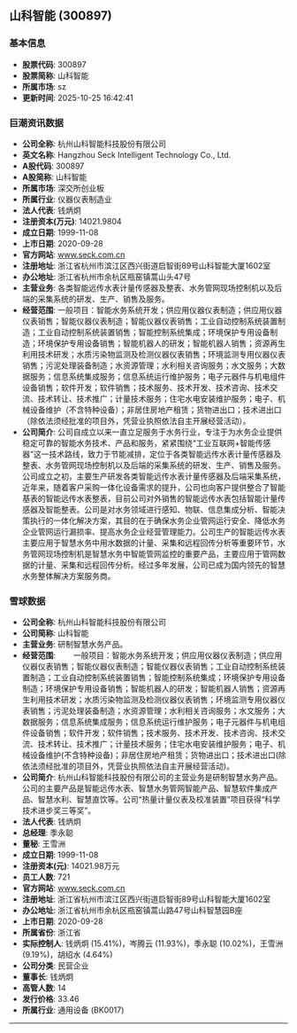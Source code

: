## 山科智能 (300897)

### 基本信息

- **股票代码**: 300897
- **股票简称**: 山科智能
- **所属市场**: sz
- **更新时间**: 2025-10-25 16:42:41

### 巨潮资讯数据

- **公司全称**: 杭州山科智能科技股份有限公司
- **英文名称**: Hangzhou Seck Intelligent Technology Co., Ltd.
- **A股代码**: 300897
- **A股简称**: 山科智能
- **所属市场**: 深交所创业板
- **所属行业**: 仪器仪表制造业
- **法人代表**: 钱炳炯
- **注册资本(万元)**: 14021.9804
- **成立日期**: 1999-11-08
- **上市日期**: 2020-09-28
- **官方网站**: www.seck.com.cn
- **注册地址**: 浙江省杭州市滨江区西兴街道启智街89号山科智能大厦1602室
- **办公地址**: 浙江省杭州市余杭区瓶窑镇蒿山头47号
- **主营业务**: 各类智能远传水表计量传感器及整表、水务管网现场控制机以及后端的采集系统的研发、生产、销售及服务。
- **经营范围**: 一般项目：智能水务系统开发；供应用仪器仪表制造；供应用仪器仪表销售；智能仪器仪表制造；智能仪器仪表销售；工业自动控制系统装置制造；工业自动控制系统装置销售；智能控制系统集成；环境保护专用设备制造；环境保护专用设备销售；智能机器人的研发；智能机器人销售；资源再生利用技术研发；水质污染物监测及检测仪器仪表销售；环境监测专用仪器仪表销售；污泥处理装备制造；水资源管理；水利相关咨询服务；水文服务；大数据服务；信息系统集成服务；信息系统运行维护服务；电子元器件与机电组件设备销售；软件开发；软件销售；技术服务、技术开发、技术咨询、技术交流、技术转让、技术推广；计量技术服务；住宅水电安装维护服务；电子、机械设备维护（不含特种设备）；非居住房地产租赁；货物进出口；技术进出口（除依法须经批准的项目外，凭营业执照依法自主开展经营活动）。
- **公司简介**: 公司自成立以来一直立足服务于水务行业，专注于为水务企业提供稳定可靠的智能水务技术、产品和服务，紧紧围绕“工业互联网+智能传感器”这一技术路线，致力于节能减排，定位于各类智能远传水表计量传感器及整表、水务管网现场控制机以及后端的采集系统的研发、生产、销售及服务。公司成立之初，主要生产研发各类智能远传水表计量传感器及后端采集系统，近年来，随着客户采购一体化设备需求的提升，公司也向客户提供整合了智能基表的智能远传水表整表，目前公司对外销售的智能远传水表包括智能计量传感器及智能整表。公司是对水务领域进行感知、物联、信息集成分析、智能决策执行的一体化解决方案，其目的在于确保水务企业管网运行安全、降低水务企业管网运行漏损率、提高水务企业经营管理能力。公司生产的智能远传水表主要应用于智慧水务中用水数据的计量、采集和远程回传分析等重要环节，水务管网现场控制机是智慧水务中智能管网监控的重要产品，主要应用于管网数据的计量、采集和远程回传分析。经过多年发展，公司已成为国内领先的智慧水务整体解决方案服务商。

### 雪球数据

- **公司全称**: 杭州山科智能科技股份有限公司
- **公司简称**: 山科智能
- **主营业务**: 研制智慧水务产品。
- **经营范围**: 　　一般项目：智能水务系统开发；供应用仪器仪表制造；供应用仪器仪表销售；智能仪器仪表制造；智能仪器仪表销售；工业自动控制系统装置制造；工业自动控制系统装置销售；智能控制系统集成；环境保护专用设备制造；环境保护专用设备销售；智能机器人的研发；智能机器人销售；资源再生利用技术研发；水质污染物监测及检测仪器仪表销售；环境监测专用仪器仪表销售；污泥处理装备制造；水资源管理；水利相关咨询服务；水文服务；大数据服务；信息系统集成服务；信息系统运行维护服务；电子元器件与机电组件设备销售；软件开发；软件销售；技术服务、技术开发、技术咨询、技术交流、技术转让、技术推广；计量技术服务；住宅水电安装维护服务；电子、机械设备维护(不含特种设备)；非居住房地产租赁；货物进出口；技术进出口(除依法须经批准的项目外，凭营业执照依法自主开展经营活动)。
- **公司简介**: 杭州山科智能科技股份有限公司的主营业务是研制智慧水务产品。公司的主要产品是智能远传水表、智慧水务管网智能产品、智慧软件集成产品、智慧水利、智慧直饮等。公司“热量计量仪表及校准装置”项目获得“科学技术进步奖三等奖”。
- **法人代表**: 钱炳炯
- **总经理**: 季永聪
- **董秘**: 王雪洲
- **成立日期**: 1999-11-08
- **注册资本(元)**: 14021.98万元
- **员工人数**: 721
- **官方网站**: www.seck.com.cn
- **注册地址**: 浙江省杭州市滨江区西兴街道启智街89号山科智能大厦1602室
- **办公地址**: 浙江省杭州市余杭区瓶窑镇蒿山路47号山科智慧园B座
- **上市日期**: 2020-09-28
- **所属省份**: 浙江省
- **实际控制人**: 钱炳炯 (15.41%)，岑腾云 (11.93%)，季永聪 (10.02%)，王雪洲 (9.19%)，胡绍水 (4.64%)
- **公司分类**: 民营企业
- **董事长**: 钱炳炯
- **高管人数**: 14
- **发行价格**: 33.46
- **所属行业**: 通用设备 (BK0017)

---